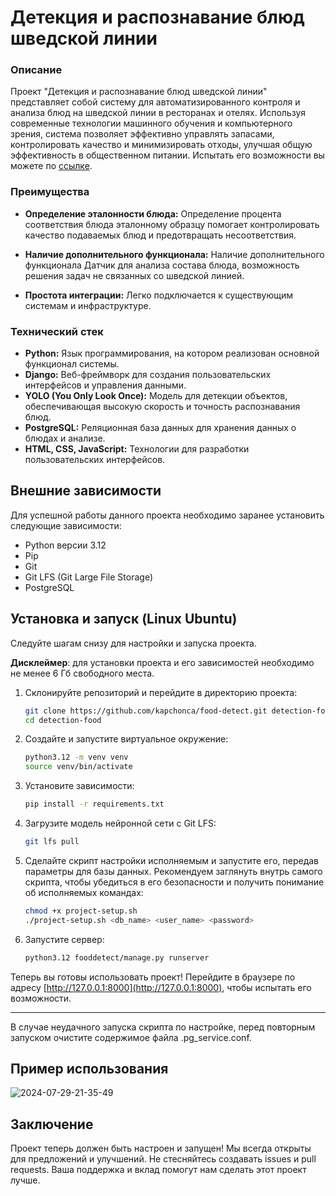 # Детекция и распознавание блюд шведской линии

### Описание

Проект "Детекция и распознавание блюд шведской линии" представляет собой систему для автоматизированного контроля и анализа блюд на шведской линии в ресторанах и отелях. Используя современные технологии машинного обучения и компьютерного зрения, система позволяет эффективно управлять запасами, контролировать качество и минимизировать отходы, улучшая общую эффективность в общественном питании. Испытать его возможности вы можете по [ссылке](https://test.dscs.pro/).

### Преимущества

- **Определение эталонности блюда:** Определение процента соответствия блюда эталонному образцу помогает контролировать качество подаваемых блюд и предотвращать несоответствия. 

- **Наличие дополнительного функционала:** Наличие дополнительного функционала
Датчик для анализа состава блюда, возможность решения задач не связанных со шведской линией.

- **Простота интеграции:** Легко подключается к существующим системам и инфраструктуре.

### Технический стек

- **Python:** Язык программирования, на котором реализован основной функционал системы.
- **Django:** Веб-фреймворк для создания пользовательских интерфейсов и управления данными.
- **YOLO (You Only Look Once):** Модель для детекции объектов, обеспечивающая высокую скорость и точность распознавания блюд.
- **PostgreSQL:** Реляционная база данных для хранения данных о блюдах и анализе.
- **HTML, CSS, JavaScript:** Технологии для разработки пользовательских интерфейсов.

## Внешние зависимости

Для успешной работы данного проекта необходимо заранее установить следующие зависимости:

- Python версии 3.12
- Pip
- Git
- Git LFS (Git Large File Storage)
- PostgreSQL

## Установка и запуск (Linux Ubuntu)

Следуйте шагам снизу для настройки и запуска проекта. 

**Дисклеймер**: для установки проекта и его зависимостей необходимо не менее 6 Гб свободного места.

1. Склонируйте репозиторий и перейдите в директорию проекта:
    ```sh
    git clone https://github.com/kapchonca/food-detect.git detection-food/
    cd detection-food
    ```

2. Создайте и запустите виртуальное окружение:
    ```sh
    python3.12 -m venv venv
    source venv/bin/activate
    ```    

3. Установите зависимости:
    ```sh
    pip install -r requirements.txt
    ```

4. Загрузите модель нейронной сети с Git LFS:
    ```sh
    git lfs pull
    ```

4. Сделайте скрипт настройки исполняемым и запустите его, передав параметры для базы данных. Рекомендуем заглянуть внутрь самого скрипта, чтобы убедиться в его безопасности и получить понимание об исполняемых командах:
    ```sh
    chmod +x project-setup.sh
    ./project-setup.sh <db_name> <user_name> <password>
    ```

5. Запустите сервер:
    ```sh
    python3.12 fooddetect/manage.py runserver
    ```

Теперь вы готовы использовать проект! Перейдите в браузере по адресу [http://127.0.0.1:8000](http://127.0.0.1:8000), чтобы испытать его возможности.

---
   В случае неудачного запуска скрипта по настройке, перед повторным запуском очистите содержимое файла .pg_service.conf.
   
## Пример использования
![2024-07-29-21-35-49](https://github.com/user-attachments/assets/ffc0da63-39ba-4b3c-92e9-ee4939f7f32c)

## Заключение

Проект теперь должен быть настроен и запущен! Мы всегда открыты для предложений и улучшений. Не стесняйтесь создавать issues и pull requests. Ваша поддержка и вклад помогут нам сделать этот проект лучше.


